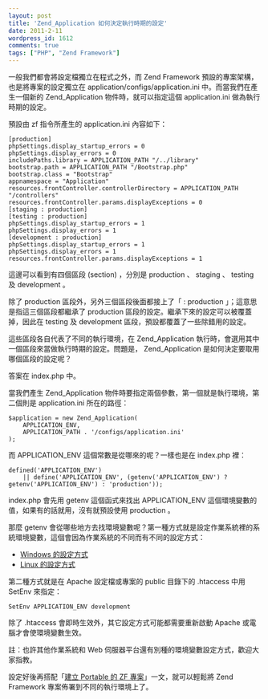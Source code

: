 ```yaml
---
layout: post
title: 'Zend_Application 如何決定執行時期的設定'
date: 2011-2-11
wordpress_id: 1612
comments: true
tags: ["PHP", "Zend Framework"]
---
```


一般我們都會將設定檔獨立在程式之外，而 Zend Framework 預設的專案架構，也是將專案的設定獨立在 application/configs/application.ini 中。而當我們在產生一個新的 Zend_Application 物件時，就可以指定這個 application.ini 做為執行時期的設定。

<!--more-->

預設由 zf 指令所產生的 application.ini 內容如下：

```
[production]
phpSettings.display_startup_errors = 0
phpSettings.display_errors = 0
includePaths.library = APPLICATION_PATH "/../library"
bootstrap.path = APPLICATION_PATH "/Bootstrap.php"
bootstrap.class = "Bootstrap"
appnamespace = "Application"
resources.frontController.controllerDirectory = APPLICATION_PATH "/controllers"
resources.frontController.params.displayExceptions = 0
[staging : production]
[testing : production]
phpSettings.display_startup_errors = 1
phpSettings.display_errors = 1
[development : production]
phpSettings.display_startup_errors = 1
phpSettings.display_errors = 1
resources.frontController.params.displayExceptions = 1

```

這邊可以看到有四個區段 (section) ，分別是 production 、 staging 、 testing 及 development 。

除了 production 區段外，另外三個區段後面都接上了「 : production 」；這意思是指這三個區段都繼承了 production 區段的設定。繼承下來的設定可以被覆蓋掉，因此在 testing 及 development 區段，預設都覆蓋了一些除錯用的設定。

這些區段各自代表了不同的執行環境，在 Zend_Application 執行時，會選用其中一個區段來當做執行時期的設定。問題是， Zend_Application 是如何決定要取用哪個區段的設定呢？

答案在 index.php 中。

當我們產生 Zend_Application 物件時要指定兩個參數，第一個就是執行環境，第二個則是 application.ini 所在的路徑：

```
$application = new Zend_Application(
    APPLICATION_ENV,
    APPLICATION_PATH . '/configs/application.ini'
);

```

而 APPLICATION_ENV 這個常數是從哪來的呢？一樣也是在 index.php 裡：

```
defined('APPLICATION_ENV')
    || define('APPLICATION_ENV', (getenv('APPLICATION_ENV') ? getenv('APPLICATION_ENV') : 'production'));

```

index.php 會先用 getenv 這個函式來找出 APPLICATION_ENV 這個環境變數的值，如果有的話就用，沒有就預設使用 production 。

那麼 getenv 會從哪些地方去找環境變數呢？第一種方式就是設定作業系統裡的系統環境變數，這個會因為作業系統的不同而有不同的設定方式：

  * [Windows 的設定方式](http://support.microsoft.com/kb/310519/zh-tw)
  * [Linux 的設定方式](http://kalug.linux.org.tw/~lloyd/LLoyd_Hand_Book/book/bash-edit-profile.html)


第二種方式就是在 Apache 設定檔或專案的 public 目錄下的 .htaccess 中用 SetEnv 來指定：

```
SetEnv APPLICATION_ENV development

```

除了 .htaccess 會即時生效外，其它設定方式可能都需要重新啟動 Apache 或電腦才會使環境變數生效。

註：也許其他作業系統和 Web 伺服器平台還有別種的環境變數設定方式，歡迎大家指教。

設定好後再搭配「[建立 Portable 的 ZF 專案](http://www.jaceju.net/blog/archives/1600)」一文，就可以輕鬆將 Zend Framework 專案佈署到不同的執行環境上了。
